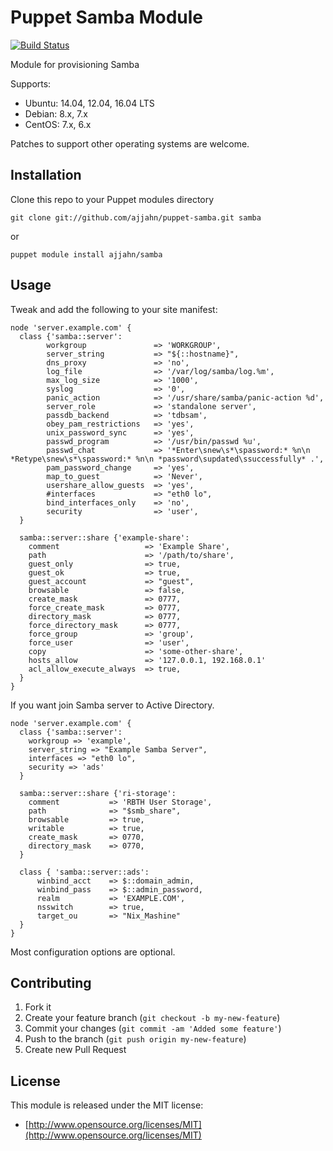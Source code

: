 # Puppet Samba Module

[![Build Status](https://travis-ci.org/ajjahn/puppet-samba.png?branch=master)](https://travis-ci.org/ajjahn/puppet-samba)

Module for provisioning Samba

Supports:

* Ubuntu: 14.04, 12.04, 16.04 LTS 
* Debian: 8.x, 7.x
* CentOS: 7.x, 6.x

Patches to support other operating systems are welcome.

## Installation

Clone this repo to your Puppet modules directory

    git clone git://github.com/ajjahn/puppet-samba.git samba

or

    puppet module install ajjahn/samba

## Usage

Tweak and add the following to your site manifest:

```puppet
node 'server.example.com' {
  class {'samba::server':
        workgroup               => 'WORKGROUP',
        server_string           => "${::hostname}",
        dns_proxy               => 'no',
        log_file                => '/var/log/samba/log.%m',
        max_log_size            => '1000',
        syslog                  => '0',
        panic_action            => '/usr/share/samba/panic-action %d',
        server_role             => 'standalone server',
        passdb_backend          => 'tdbsam',
        obey_pam_restrictions   => 'yes',
        unix_password_sync      => 'yes',
        passwd_program          => '/usr/bin/passwd %u',
        passwd_chat             => '*Enter\snew\s*\spassword:* %n\n *Retype\snew\s*\spassword:* %n\n *password\supdated\ssuccessfully* .',
        pam_password_change     => 'yes',
        map_to_guest            => 'Never',
        usershare_allow_guests  => 'yes',
        #interfaces             => "eth0 lo",
        bind_interfaces_only    => 'no',
        security                => 'user',
  }

  samba::server::share {'example-share':
    comment                   => 'Example Share',
    path                      => '/path/to/share',
    guest_only                => true,
    guest_ok                  => true,
    guest_account             => "guest",
    browsable                 => false,
    create_mask               => 0777,
    force_create_mask         => 0777,
    directory_mask            => 0777,
    force_directory_mask      => 0777,
    force_group               => 'group',
    force_user                => 'user',
    copy                      => 'some-other-share',
    hosts_allow               => '127.0.0.1, 192.168.0.1'
    acl_allow_execute_always  => true,
  }
}
```

If you want join Samba server to Active Directory.

```puppet
node 'server.example.com' {
  class {'samba::server':
    workgroup => 'example',
    server_string => "Example Samba Server",
    interfaces => "eth0 lo",
    security => 'ads'
  }

  samba::server::share {'ri-storage':
    comment           => 'RBTH User Storage',
    path              => "$smb_share",
    browsable         => true,
    writable          => true,
    create_mask       => 0770,
    directory_mask    => 0770,
  }

  class { 'samba::server::ads':
      winbind_acct    => $::domain_admin,
      winbind_pass    => $::admin_password,
      realm           => 'EXAMPLE.COM',
      nsswitch        => true,
      target_ou       => "Nix_Mashine"
  }
}
```

Most configuration options are optional.

## Contributing

1. Fork it
2. Create your feature branch (`git checkout -b my-new-feature`)
3. Commit your changes (`git commit -am 'Added some feature'`)
4. Push to the branch (`git push origin my-new-feature`)
5. Create new Pull Request

## License

This module is released under the MIT license:

* [http://www.opensource.org/licenses/MIT](http://www.opensource.org/licenses/MIT)
